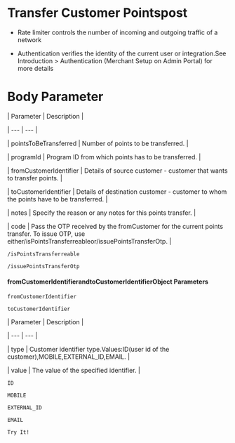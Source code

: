 # Transfer Customer Pointspost

- Rate limiter controls the number of incoming and outgoing traffic of a network

- Authentication verifies the identity of the current user or integration.See Introduction > Authentication (Merchant Setup on Admin Portal) for more details

# Body Parameter

| Parameter | Description |

| --- | --- |

| pointsToBeTransferred | Number of points to be transferred. |

| programId | Program ID from which points has to be transferred. |

| fromCustomerIdentifier | Details of source customer - customer that wants to transfer points. |

| toCustomerIdentifier | Details of destination customer - customer to whom the points have to be transferred. |

| notes | Specify the reason or any notes for this points transfer. |

| code | Pass the OTP received by the fromCustomer for the current points transfer. To issue OTP, use either/isPointsTransferreableor/issuePointsTransferOtp. |



`/isPointsTransferreable`

`/issuePointsTransferOtp`

#### fromCustomerIdentifierandtoCustomerIdentifierObject Parameters

`fromCustomerIdentifier`

`toCustomerIdentifier`

| Parameter | Description |

| --- | --- |

| type | Customer identifier type.Values:ID(user id of the customer),MOBILE,EXTERNAL_ID,EMAIL. |

| value | The value of the specified identifier. |



`ID`

`MOBILE`

`EXTERNAL_ID`

`EMAIL`

`Try It!`